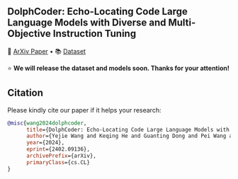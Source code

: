 
## DolphCoder: Echo-Locating Code Large Language Models with Diverse and Multi-Objective Instruction Tuning</h2>

<p>
📃 <a href="https://arxiv.org/abs/2402.09136">ArXiv Paper</a>
  •
📚 <a href="">Dataset</a>
</p>


⭐ **We will release the dataset and models soon. Thanks for your attention!**

## Citation
Please kindly cite our paper if it helps your research:
```bibtex
@misc{wang2024dolphcoder,
      title={DolphCoder: Echo-Locating Code Large Language Models with Diverse and Multi-Objective Instruction Tuning}, 
      author={Yejie Wang and Keqing He and Guanting Dong and Pei Wang and Weihao Zeng and Muxi Diao and Yutao Mou and Mengdi Zhang and Jingang Wang and Xunliang Cai and Weiran Xu},
      year={2024},
      eprint={2402.09136},
      archivePrefix={arXiv},
      primaryClass={cs.CL}
}
```
